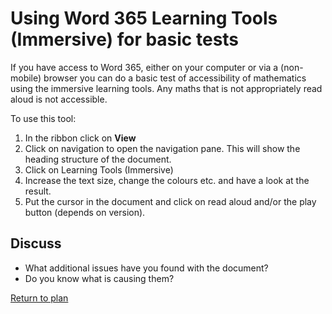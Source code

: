 # Using Word 365 Learning Tools (Immersive) for basic tests

If you have access to Word 365, either on your computer or via a (non-mobile) browser you can do a basic test of accessibility of mathematics using the immersive learning tools. Any maths that is not appropriately read aloud is not accessible.

To use this tool:
1. In the ribbon click on **View**
2. Click on navigation to open the navigation pane. This will show the heading structure of the document. 
3. Click on Learning Tools (Immersive)
4. Increase the text size, change the colours etc. and have a look at the result.
5. Put the cursor in the document and click on read aloud and/or the play button (depends on version).

## Discuss

* What additional issues have you found with the document?
* Do you know what is causing them?

[Return to plan](index.html)
